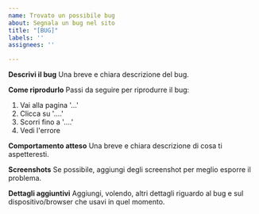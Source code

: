 ```yaml
---
name: Trovato un possibile bug
about: Segnala un bug nel sito
title: "[BUG]"
labels: ''
assignees: ''

---
```


**Descrivi il bug**
Una breve e chiara descrizione del bug.

**Come riprodurlo**
Passi da seguire per riprodurre il bug:
1. Vai alla pagina '...'
2. Clicca su '....'
3. Scorri fino a '....'
4. Vedi l'errore

**Comportamento atteso**
Una breve e chiara descrizione di cosa ti aspetteresti.

**Screenshots**
Se possibile, aggiungi degli screenshot per meglio esporre il problema.

**Dettagli aggiuntivi**
Aggiungi, volendo, altri dettagli riguardo al bug e sul dispositivo/browser che usavi in quel momento.
